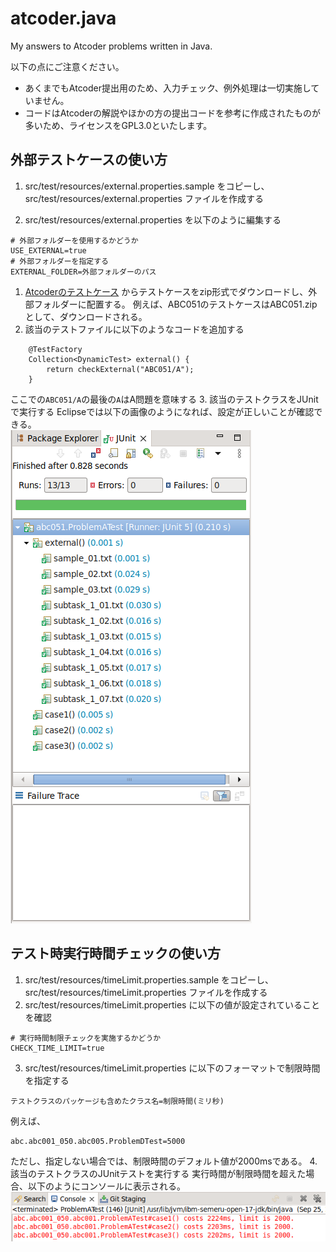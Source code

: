 # atcoder.java
My answers to Atcoder problems written in Java.

以下の点にご注意ください。
- あくまでもAtcoder提出用のため、入力チェック、例外処理は一切実施していません。
- コードはAtcoderの解説やほかの方の提出コードを参考に作成されたものが多いため、ライセンスをGPL3.0といたします。

## 外部テストケースの使い方
1. src/test/resources/external.properties.sample をコピーし、src/test/resources/external.properties ファイルを作成する

1. src/test/resources/external.properties を以下のように編集する
```
# 外部フォルダーを使用するかどうか
USE_EXTERNAL=true
# 外部フォルダーを指定する
EXTERNAL_FOLDER=外部フォルダーのパス
```

1. [Atcoderのテストケース](https://www.dropbox.com/sh/nx3tnilzqz7df8a/AAAYlTq2tiEHl5hsESw6-yfLa?dl=0) からテストケースをzip形式でダウンロードし、外部フォルダーに配置する。
例えば、ABC051のテストケースはABC051.zipとして、ダウンロードされる。
1. 該当のテストファイルに以下のようなコードを追加する
```
	@TestFactory
	Collection<DynamicTest> external() {
		return checkExternal("ABC051/A");
	}
```
ここでの`ABC051/A`の最後の`A`はA問題を意味する
3. 該当のテストクラスをJUnitで実行する
Eclipseでは以下の画像のようになれば、設定が正しいことが確認できる。  
![ABC051のA問題のJUnitの実行結果](./junit.png)

## テスト時実行時間チェックの使い方
1. src/test/resources/timeLimit.properties.sample をコピーし、src/test/resources/timeLimit.properties ファイルを作成する
1. src/test/resources/timeLimit.properties に以下の値が設定されていることを確認
```
# 実行時間制限チェックを実施するかどうか
CHECK_TIME_LIMIT=true
```
3. src/test/resources/timeLimit.properties に以下のフォーマットで制限時間を指定する
```
テストクラスのパッケージも含めたクラス名=制限時間(ミリ秒)
```
例えば、
```
abc.abc001_050.abc005.ProblemDTest=5000
```
ただし、指定しない場合では、制限時間のデフォルト値が2000msである。
4. 該当のテストクラスのJUnitテストを実行する
実行時間が制限時間を超えた場合、以下のようにコンソールに表示される。  
![実行時間が制限時間を超えた場合のメッセージ](./console.png)
